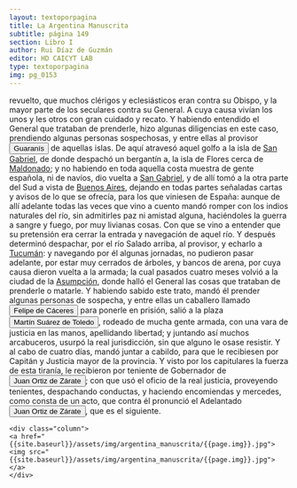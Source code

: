 ```yaml
---
layout: textoporpagina
title: La Argentina Manuscrita
subtitle: página 149
section: Libro I
author: Rui Díaz de Guzmán
editor: HD CAICYT LAB
type: textoporpagina
img: pg_0153
---
```


<div class="row">
    <div class="column">
revuelto, que muchos clérigos y eclesiásticos eran contra su Obispo, y la mayor parte de los seculares contra su General. A cuya causa vivían los unos y les otros con gran cuidado y recato. Y habiendo entendido el General que trataban de prenderle, hizo algunas diligencias en este caso, prendiendo algunas personas sospechosas, y entre ellas al provisor <button class="balloon" data-balloon-pos="up" data-balloon-length="large" data-balloon="tribe,native people">Guaranís</button> de aquellas islas. De aquí atravesó aquel golfo a la isla de <a href="https://recogito.pelagios.org/document/wzqxhk0h3vpikm/part/1/edit#6603f28b-e653-4ace-89b4-b2b49f35feb6" target="_blank">San Gabriel</a>, de donde despachó un bergantín a, la isla de Flores cerca de <a href="https://recogito.pelagios.org/document/wzqxhk0h3vpikm/part/1/edit#c5a763a2-0f06-40ec-ac34-21d6a9d5c4df" target="_blank">Maldonado</a>; y no habiendo en toda aquella costa muestra de gente española, ni de navíos, dio vuelta a <a href="https://recogito.pelagios.org/document/wzqxhk0h3vpikm/part/1/edit#5b1ae5ee-7d48-4d2f-9b8f-933a69abd13b" target="_blank">San Gabriel</a>, y de allí tomó a la otra parte del Sud a vista de <a href="https://recogito.pelagios.org/document/wzqxhk0h3vpikm/part/1/edit#8a996263-9909-46e2-9595-b2f9bc1f4a88" target="_blank">Buenos Aires</a>, dejando en todas partes señaladas cartas y avisos de lo que se ofrecía, para los que viniesen de España: aunque de allí adelante todas las veces que vino a cuento mandó romper con los indios naturales del río, sin admitirles paz ni amistad alguna, haciéndoles la guerra a sangre y fuego, por muy livianas cosas. Con que se vino a entender que su pretensión era cerrar la entrada y navegación de aquel río. Y después determinó despachar, por el río Salado arriba, al provisor, y echarlo a <a href="https://recogito.pelagios.org/document/wzqxhk0h3vpikm/part/1/edit#2c1cd6dc-9f74-476d-bf42-b4d2e4f13bc9" target="_blank">Tucumán</a>: y navegando por él algunas jornadas, no pudieron pasar adelante, por estar muy cerrados de árboles, y bancos de arena, por cuya causa dieron vuelta a la armada; la cual pasados cuatro meses volvió a la ciudad de la <a href="https://recogito.pelagios.org/document/wzqxhk0h3vpikm/part/1/edit#9fd6b821-3887-4828-8333-0885e92eb053" target="_blank">Asumpción</a>, donde halló el General las cosas que trataban de prenderle o matarle. Y habiendo sabido este trato, mandó él prender algunas personas de sospecha, y entre ellas un caballero llamado <button class="balloon" data-balloon-pos="up" data-balloon-length="large" data-balloon="Conqueror,Explorer,colonizer">Felipe de Cáceres</button> para ponerle en prisión, salió a la plaza <button class="balloon" data-balloon-pos="up" data-balloon-length="large" data-balloon="person">Martín Suárez de Toledo</button>, rodeado de mucha gente armada, con una vara de justicia en las manos, apellidando libertad; y juntando así muchos arcabuceros, usurpó la real jurisdicción, sin que alguno le osase resistir. Y al cabo de cuatro días, mandó juntar a cabildo, para que le recibiesen por Capitán y Justicia mayor de la provincia. Y visto por los capitulares la fuerza de esta tiranía, le recibieron por teniente de Gobernador de <button class="balloon" data-balloon-pos="up" data-balloon-length="large" data-balloon="person">Juan Ortiz de Zárate</button>; con que usó el oficio de la real justicia, proveyendo tenientes, despachando conductas, y haciendo encomiendas y mercedes, como consta de un acto, que contra él pronunció el Adelantado <button class="balloon" data-balloon-pos="up" data-balloon-length="large" data-balloon="person">Juan Ortiz de Zárate</button>, que es el siguiente.    </div>

    <div class="column">
    <a href="{{site.baseurl}}/assets/img/argentina_manuscrita/{{page.img}}.jpg"><img src="{{site.baseurl}}/assets/img/argentina_manuscrita/{{page.img}}.jpg"></a>
    </div>
</div>